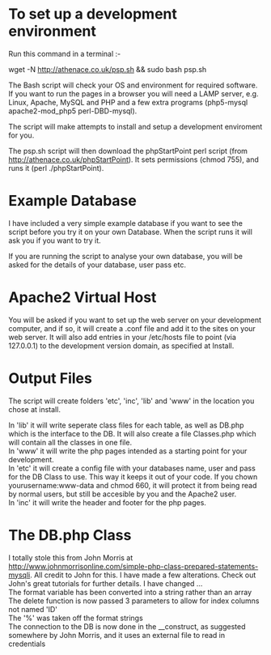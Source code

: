 # To set up a development environment

Run this command in a terminal :-

wget -N http://athenace.co.uk/psp.sh && sudo bash psp.sh

The Bash script will check your OS and environment for required software. If you want to run the pages in a browser you will need a LAMP server, e.g. Linux, Apache, MySQL and PHP and a few extra programs (php5-mysql apache2-mod_php5 perl-DBD-mysql). 

The script will make attempts to install and setup a development enviroment for you.

The psp.sh script will then download the phpStartPoint perl script (from http://athenace.co.uk/phpStartPoint). It sets permissions (chmod 755), and runs it (perl ./phpStartPoint).

# Example Database
I have included a very simple example database if you want to see the script before you try it on your own Database. When the script runs it will ask you if you want to try it.

If you are running the script to analyse your own database, you will be asked for the details of your database, user pass etc.

# Apache2 Virtual Host
You will be asked if you want to set up the web server on your development computer, and if so, it will create a .conf file and add it to the sites on your web server. It will also add entries in your /etc/hosts file to point (via 127.0.0.1) to the development version domain, as specified at Install.

# Output Files
The script will create folders 'etc', 'inc', 'lib' and 'www' in the location you chose at install.

In 'lib' it will write seperate class files for each table, as well as DB.php which is the interface to the DB. It will also create a file Classes.php which will contain all the classes in one file.  
In 'www' it will write the php pages intended as a starting point for your development.  
In 'etc' it will create a config file with your databases name, user and pass for the DB Class to use. This way it keeps it out of your code. If you chown yourusername:www-data and chmod 660, it will protect it from being read by normal users, but still be accesible by you and the Apache2 user.  
In 'inc' it will write the header and footer for the php pages.  

# The DB.php Class
I totally stole this from John Morris at http://www.johnmorrisonline.com/simple-php-class-prepared-statements-mysqli. All credit to John for this. I have made a few alterations. Check out John's great tutorials for further details.
I have changed ...  
The format variable has been converted into a string rather than an array  
The delete function is now passed 3 parameters to allow for index columns not named 'ID'  
The '%' was taken off the format strings  
The connection to the DB is now done in the __construct, as suggested somewhere by John Morris, and it uses an external file to read in credentials  



